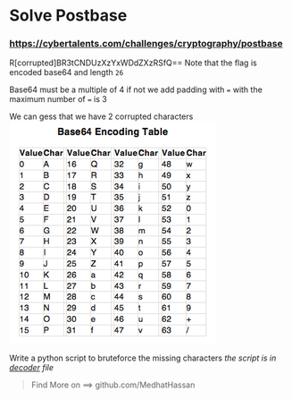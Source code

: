 # Solve Postbase 
### https://cybertalents.com/challenges/cryptography/postbase

R[corrupted]BR3tCNDUzXzYxWDdZXzRSfQ==
Note that the flag is encoded base64 and length `26`

Base64 must be a multiple of 4 if not we add padding with `=` with the maximum number of `=` is 3

We can gess that we have 2 corrupted characters
![alt text](image.png)

Write a python script to bruteforce the missing characters
*the script is in [decoder](decoder.py) file*

>Find More on ==> github.com/MedhatHassan